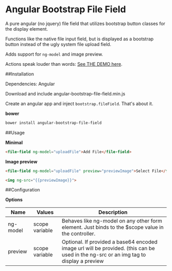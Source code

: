 Angular Bootstrap File Field
========================

A pure angular (no jquery) file field that utilizes bootstrap button classes for the display element.

Functions like the native file input field, but is displayed as a bootstrap button instead of the ugly system file upload field.

Adds support for `ng-model` and image preview.

Actions speak louder than words: [See THE DEMO here](http://itslenny.github.io/angular-bootstrap-file-field/).

##Installation

Dependencies: Angular

Download and include angular-bootstrap-file-field.min.js

Create an angular app and inject `bootstrap.fileField`. That's about it.

**bower**
```bash
bower install angular-bootstrap-file-field
```

##Usage

**Minimal**
```html
<file-field ng-model="uploadFile">Add File</file-field>
```

**Image preview**
```html
<file-field ng-model="uploadFile" preview="previewImage">Select File</file-field>

<img ng-src="{{previewImage}}">
```


##Configuration

**Options**

| Name | Values | Description |
|---|---|---|
| ng-model | scope variable | Behaves like ng-model on any other form element. Just binds to the $scope value in the controller. |
| preview | scope variable | Optional. If provided a base64 encoded image url will be provided. (this can be used in the ng-src or an img tag to display a preview |




